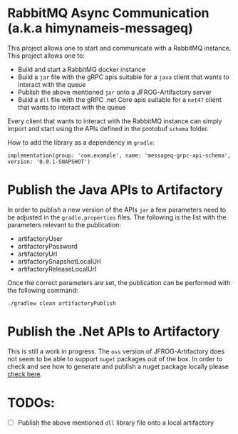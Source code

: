 # RabbitMQ Async Communication (a.k.a himynameis-messageq)

This project allows one to start and communicate with a RabbitMQ instance. This project allows one to:

- Build and start a RabbitMQ docker instance
- Build a `jar` file with the gRPC apis suitable for a `java` client that wants to interact with the queue
- Publish the above mentioned `jar` onto a JFROG-Artifactory server
- Build a `dll` file with the gRPC .net Core apis suitable for a `net47` client that wants to interact with the queue

Every client that wants to interact with the RabbitMQ instance can simply import and start using the APIs defined in the protobuf `schema` folder.

How to add the library as a dependency in `gradle`:

```implementation(group: 'com.example', name: 'messageq-grpc-api-schema', version: '0.0.1-SNAPSHOT')```

# Publish the Java APIs to Artifactory

In order to publish a new version of the APIs `jar` a few parameters need to be adjusted in the `gradle.properties` files. The following is the list with the parameters relevant to the publication:  

- artifactoryUser
- artifactoryPassword
- artifactoryUrl
- artifactorySnapshotLocalUrl
- artifactoryReleaseLocalUrl

Once the correct parameters are set, the publication can be performed with the following command: 

```./gradlew clean artifactoryPublish```

# Publish the .Net APIs to Artifactory 

This is still a work in progress. The `oss` version of JFROG-Artifactory does not seem to be able to support `nuget` packages out of the box. In order to check and see how to generate and publish a nuget package locally please [check here](./messageq-grpc-csharp/MessageqGrpcCsharpLib/MessageqGrpcCsharp/README.md).

# TODOs:
- [ ] Publish the above mentioned `dll` library file onto a local artifactory  